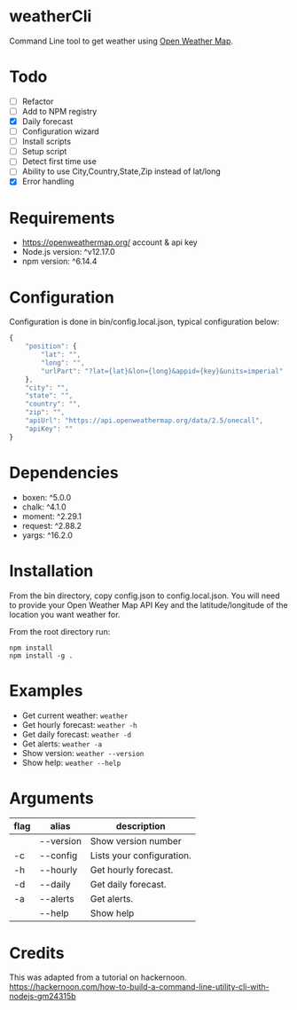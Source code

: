 # weatherCli
Command Line tool to get weather using [Open Weather Map](https://openweathermap.org/). 

# Todo
 - [ ] Refactor
 - [ ] Add to NPM registry
 - [X] Daily forecast
 - [ ] Configuration wizard
 - [ ] Install scripts
 - [ ] Setup script
 - [ ] Detect first time use
 - [ ] Ability to use City,Country,State,Zip instead of lat/long
 - [X] Error handling

# Requirements
 - https://openweathermap.org/ account & api key
 - Node.js version: ^v12.17.0
 - npm version: ^6.14.4

# Configuration
Configuration is done in bin/config.local.json, typical configuration below:

``` javascript
{
    "position": {
        "lat": "",
        "long": "",
        "urlPart": "?lat={lat}&lon={long}&appid={key}&units=imperial"
    },
    "city": "",
    "state": "",
    "country": "",
    "zip": "",
    "apiUrl": "https://api.openweathermap.org/data/2.5/onecall",
    "apiKey": ""
}
```

# Dependencies
 - boxen: ^5.0.0
 - chalk: ^4.1.0
 - moment: ^2.29.1
 - request: ^2.88.2
 - yargs: ^16.2.0

# Installation
From the bin directory, copy config.json to config.local.json. You will need to provide your Open Weather Map API Key and the latitude/longitude of the location you want weather for.

From the root directory run:
``` commandline
npm install
npm install -g .
```

# Examples
- Get current weather: ```weather```
- Get hourly forecast: ```weather -h```
- Get daily forecast: ```weather -d```
- Get alerts: ```weather -a```
- Show version: ```weather --version```
- Show help: ```weather --help```

# Arguments
| flag  | alias  | description  |
|---|---|---|
|   | --version  | Show version number  |
| -c  | --config  | Lists your configuration.  |
| -h  | --hourly | Get hourly forecast.   | 
| -d  | --daily  | Get daily forecast.  | 
| -a  | --alerts  | Get alerts.  | 
|   | --help  | Show help  | 

# Credits
This was adapted from a tutorial on hackernoon.
https://hackernoon.com/how-to-build-a-command-line-utility-cli-with-nodejs-gm24315b